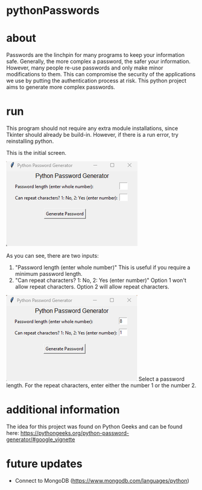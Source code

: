 # pythonPasswords

# about

Passwords are the linchpin for many programs to keep your information safe. Generally, the more complex a password, the safer your information. However, many people re-use passwords and only make minor modifications to them. This can compromise the security of the applications we use by putting the authentication process at risk. This python project aims to generate more complex passwords.

# run

This program should not require any extra module installations, since Tkinter should already be build-in. However, if there is a run error, try reinstalling python.

This is the initial screen.

![Initial generator](image.png)

As you can see, there are two inputs:

1. "Password length (enter whole number)"
   This is useful if you require a minimum password length.
2. "Can repeat characters? 1: No, 2: Yes (enter number)"
   Option 1 won't allow repeat characters.
   Option 2 will allow repeat characters.

![Options entered](image-1.png)
Select a password length.
For the repeat characters, enter either the number 1 or the number 2.

# additional information

The idea for this project was found on Python Geeks and can be found here: https://pythongeeks.org/python-password-generator/#google_vignette

# future updates

- Connect to MongoDB
  (https://www.mongodb.com/languages/python)
